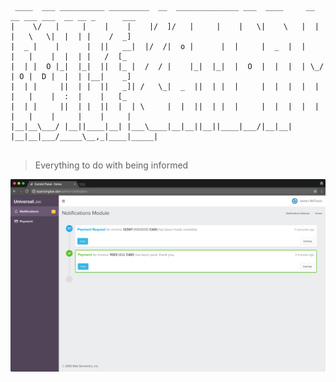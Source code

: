 ```
 ____  ___ __________ _________  __  ______________ ___  ____     __ __ ___ ___  __ __ _      ___ 
|    \/   |     |    |    |    |/  ]/   |     |    |   \|    \   |  |  |   \   \|  |  | |    /  _]
|  _ |    |      |  ||   __|  |/  /|  o |      |  |     |  _  |  |     |   |    |  |  | |   /  [_ 
|  | |  O |_|  |_|  ||  |_ |  /  / |    |_|  |_|  |  O  |  |  |  | \_/ | O |  D |  |  | |__|    _]
|  | |     ||  | |  ||   _]| /   \_|  _  ||  | |  |     |  |  |  |  |  |   |    |  :  |    |   [_ 
|  | |     ||  | |  ||  |  | \     |  |  ||  | |  |     |  |  |  |  |  |   |    |     |    |     |
|__|__\___/ |__||____|__| |___\____|__|__||__||____|___/|__|__|  |__|__|___/_____\__,_|____|_____|
                                                                                                                                   
```
> Everything to do with being informed

![icons](https://github.com/websemantics/notification-module/raw/master/docs/notification-module.png "icons")
